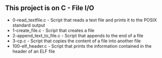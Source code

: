 ## This project is on C - File I/O
+ 0-read_textfile.c - Script that reads a text file and prints it to the POSIX standard output
+ 1-create_file.c - Script that creates a file
+ 2-append_text_to_file.c - Script that appends to the end of a file
+ 3-cp.c - Script that copies the content of a file into another file
+ 100-elf_header.c - Script that prints the information contained in the header of an ELF file

